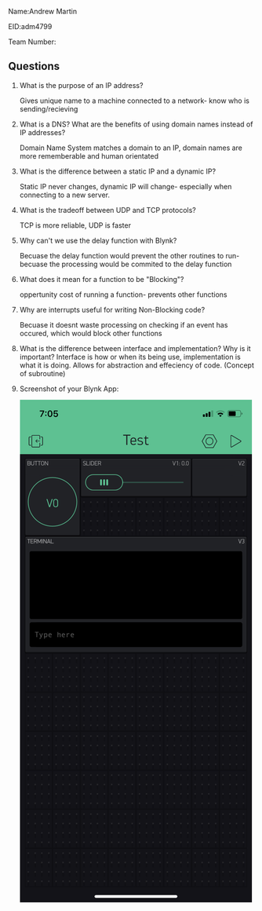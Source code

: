 Name:Andrew Martin

EID:adm4799

Team Number:

## Questions

1. What is the purpose of an IP address?

	Gives unique name to a machine connected to a network- know who is sending/recieving 

2. What is a DNS? What are the benefits of using domain names instead of IP addresses?

    Domain Name System matches a domain to an IP, domain names are more rememberable and human orientated 

3. What is the difference between a static IP and a dynamic IP?

	Static IP never changes, dynamic IP will change- especially when connecting to a new server.

4. What is the tradeoff between UDP and TCP protocols?

    TCP is more reliable, UDP is faster 

5. Why can't we use the delay function with Blynk?

    Becuase the delay function would prevent the other routines to run- becuase the processing would be commited to the delay function

6. What does it mean for a function to be "Blocking"?

    oppertunity cost of running a function- prevents other functions

7. Why are interrupts useful for writing Non-Blocking code?

	Becuase it doesnt waste processing on checking if an event has occured, which would block other functions

8. What is the difference between interface and implementation? Why is it important?
	Interface is how or when its being use, implementation is what it is doing. Allows for abstraction and effeciency of code. (Concept of subroutine)
   

9. Screenshot of your Blynk App:

    ![your image here->](img/Bapp.PNG)
